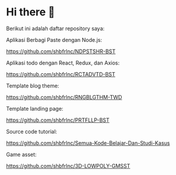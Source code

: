 # Hi there 👋

Berikut ini adalah daftar repository saya:

Aplikasi Berbagi Paste dengan Node.js:

https://github.com/shbfrlnc/NDPSTSHR-BST

Aplikasi todo dengan React, Redux, dan Axios: 

https://github.com/shbfrlnc/RCTADVTD-BST

Template blog theme: 

https://github.com/shbfrlnc/RNGBLGTHM-TWD

Template landing page: 

https://github.com/shbfrlnc/PRTFLLP-BST

Source code tutorial:

https://github.com/shbfrlnc/Semua-Kode-Belajar-Dan-Studi-Kasus

Game asset:

https://github.com/shbfrlnc/3D-LOWPOLY-GMSST


